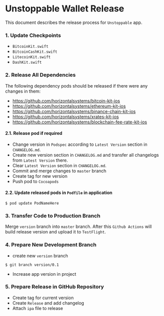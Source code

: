# Unstoppable Wallet Release

This document describes the release process for `Unstoppable` app.

### 1. Update Checkpoints

* `BitcoinKit.swift`
* `BitcoinCashKit.swift`
* `LitecoinKit.swift`
* `DashKit.swift`

### 2. Release All Dependencies

The following dependency pods should be released if there were any changes in them:

* https://github.com/horizontalsystems/bitcoin-kit-ios
* https://github.com/horizontalsystems/ethereum-kit-ios
* https://github.com/horizontalsystems/binance-chain-kit-ios
* https://github.com/horizontalsystems/xrates-kit-ios
* https://github.com/horizontalsystems/blockchain-fee-rate-kit-ios

#### 2.1. Release pod if required

* Change version in `Podspec` according to `Latest Version` section in `CHANGELOG.md`.
* Create new version section in `CHANGELOG.md` and transfer all changelogs from `Latest Version` there.
* Clear `Latest Version` section in `CHANGELOG.md`.
* Commit and merge changes to `master` branch
* Create tag for new version
* Push pod to `Cocoapods`

#### 2.2. Update released pods in `Podfile` in application

```
$ pod update PodNameHere
```

### 3. Transfer Code to Production Branch

Merge `version` branch into `master` branch. After this `Github Actions` will build release version and upload it to `TestFlight`.

### 4. Prepare New Development Branch

* create new `version` branch

```
$ git branch version/0.1
```

* Increase app version in project

### 5. Prepare Release in GitHub Repository

* Create tag for current version
* Create `Release` and add changelog
* Attach `ipa` file to release
